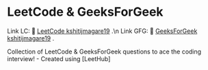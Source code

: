 # LeetCode & GeeksForGeek
Link LC: 🔗 [LeetCode kshitijmagare19](https://leetcode.com/kshitijmagare19/) .\n
Link GFG: 🔗 [GeeksForGeek kshitijmagare19](https://auth.geeksforgeeks.org/user/kshitijmagare19) .
  

Collection of LeetCode & GeeksForGeek questions to ace the coding interview! - Created using [LeetHub]
